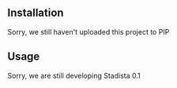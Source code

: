 ## Installation

Sorry, we still haven't uploaded this project to PIP

## Usage

Sorry, we are still developing Stadista 0.1